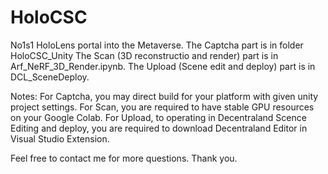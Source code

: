 # HoloCSC
No1s1 HoloLens portal into the Metaverse.
The Captcha part is in folder HoloCSC_Unity
The Scan (3D reconstructio and render) part is in Arf_NeRF_3D_Render.ipynb.
The Upload (Scene edit and deploy) part is in DCL_SceneDeploy.

Notes:
For Captcha, you may direct build for your platform with given unity project settings.
For Scan, you are required to have stable GPU resources on your Google Colab.
For Upload, to operating in Decentraland Scence Editing and deploy, you are required to download Decentraland Editor in Visual Studio Extension.

Feel free to contact me for more questions.
Thank you.


